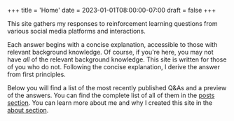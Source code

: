 +++
title = 'Home'
date = 2023-01-01T08:00:00-07:00
draft = false
+++

This site gathers my responses to reinforcement learning questions from various social media platforms and interactions.

Each answer begins with a concise explanation, accessible to those with relevant background knowledge. Of course, if you're here, you may not have _all_ of the relevant background knowledge. This site is written for those of you who do not. Following the concise explanation, I derive the answer from first principles.

Below you will find a list of the most recently published Q&As and a preview of the answers. You can find the complete list of all of them in the [posts section](/posts/). You can learn more about
me and why I created this site in the [about section](/about/).
